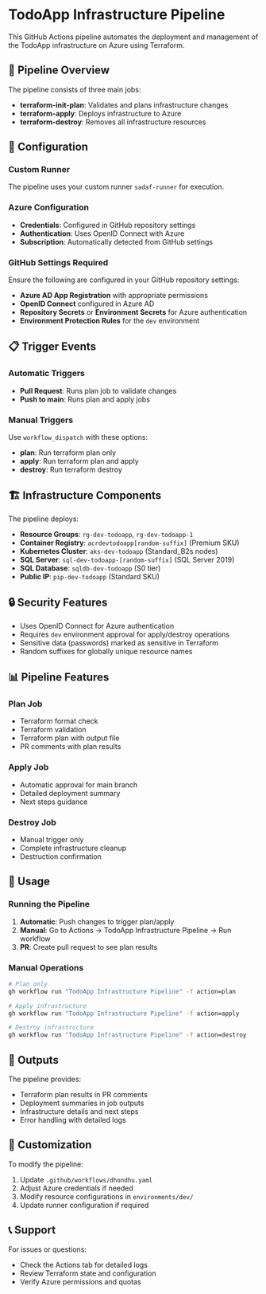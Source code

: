 # TodoApp Infrastructure Pipeline

This GitHub Actions pipeline automates the deployment and management of the TodoApp infrastructure on Azure using Terraform.

## 🚀 Pipeline Overview

The pipeline consists of three main jobs:
- **terraform-init-plan**: Validates and plans infrastructure changes
- **terraform-apply**: Deploys infrastructure to Azure
- **terraform-destroy**: Removes all infrastructure resources

## 🔧 Configuration

### Custom Runner
The pipeline uses your custom runner `sadaf-runner` for execution.

### Azure Configuration
- **Credentials**: Configured in GitHub repository settings
- **Authentication**: Uses OpenID Connect with Azure
- **Subscription**: Automatically detected from GitHub settings

### GitHub Settings Required
Ensure the following are configured in your GitHub repository settings:
- **Azure AD App Registration** with appropriate permissions
- **OpenID Connect** configured in Azure AD
- **Repository Secrets** or **Environment Secrets** for Azure authentication
- **Environment Protection Rules** for the `dev` environment

## 📋 Trigger Events

### Automatic Triggers
- **Pull Request**: Runs plan job to validate changes
- **Push to main**: Runs plan and apply jobs

### Manual Triggers
Use `workflow_dispatch` with these options:
- **plan**: Run terraform plan only
- **apply**: Run terraform plan and apply
- **destroy**: Run terraform destroy

## 🏗️ Infrastructure Components

The pipeline deploys:
- **Resource Groups**: `rg-dev-todoapp`, `rg-dev-todoapp-1`
- **Container Registry**: `acrdevtodoapp[random-suffix]` (Premium SKU)
- **Kubernetes Cluster**: `aks-dev-todoapp` (Standard_B2s nodes)
- **SQL Server**: `sql-dev-todoapp-[random-suffix]` (SQL Server 2019)
- **SQL Database**: `sqldb-dev-todoapp` (S0 tier)
- **Public IP**: `pip-dev-todoapp` (Standard SKU)

## 🔒 Security Features

- Uses OpenID Connect for Azure authentication
- Requires `dev` environment approval for apply/destroy operations
- Sensitive data (passwords) marked as sensitive in Terraform
- Random suffixes for globally unique resource names

## 📊 Pipeline Features

### Plan Job
- Terraform format check
- Terraform validation
- Terraform plan with output file
- PR comments with plan results

### Apply Job
- Automatic approval for main branch
- Detailed deployment summary
- Next steps guidance

### Destroy Job
- Manual trigger only
- Complete infrastructure cleanup
- Destruction confirmation

## 🚀 Usage

### Running the Pipeline

1. **Automatic**: Push changes to trigger plan/apply
2. **Manual**: Go to Actions → TodoApp Infrastructure Pipeline → Run workflow
3. **PR**: Create pull request to see plan results

### Manual Operations

```bash
# Plan only
gh workflow run "TodoApp Infrastructure Pipeline" -f action=plan

# Apply infrastructure
gh workflow run "TodoApp Infrastructure Pipeline" -f action=apply

# Destroy infrastructure
gh workflow run "TodoApp Infrastructure Pipeline" -f action=destroy
```

## 📝 Outputs

The pipeline provides:
- Terraform plan results in PR comments
- Deployment summaries in job outputs
- Infrastructure details and next steps
- Error handling with detailed logs

## 🔧 Customization

To modify the pipeline:
1. Update `.github/workflows/dhondhu.yaml`
2. Adjust Azure credentials if needed
3. Modify resource configurations in `environments/dev/`
4. Update runner configuration if required

## 📞 Support

For issues or questions:
- Check the Actions tab for detailed logs
- Review Terraform state and configuration
- Verify Azure permissions and quotas
